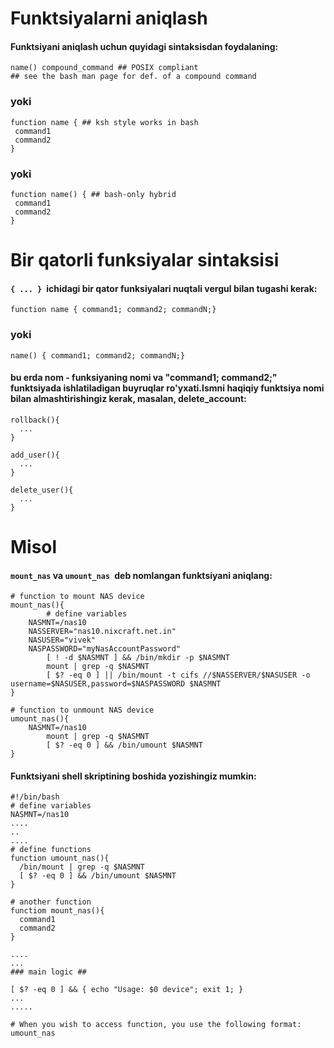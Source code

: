 # Funktsiyalarni aniqlash

#### Funktsiyani aniqlash uchun quyidagi sintaksisdan foydalaning:


```
name() compound_command ## POSIX compliant
## see the bash man page for def. of a compound command
```

### yoki

```
function name { ## ksh style works in bash
 command1
 command2 
}
```

### yoki

```
function name() { ## bash-only hybrid
 command1
 command2 
}
```

# Bir qatorli funksiyalar sintaksisi


#### ```{ ... } ```ichidagi bir qator funksiyalari nuqtali vergul bilan tugashi kerak:


```
function name { command1; command2; commandN;}
```

### yoki

```
name() { command1; command2; commandN;}
```


#### bu erda nom - funksiyaning nomi va "command1; command2;" funktsiyada ishlatiladigan buyruqlar ro'yxati.Ismni haqiqiy funktsiya nomi bilan almashtirishingiz kerak, masalan, delete_account:


```
rollback(){
  ...
}

add_user(){
  ...
}

delete_user(){
  ...
}
```


# Misol

#### ```mount_nas``` va ```umount_nas ```deb nomlangan funktsiyani aniqlang:

```
# function to mount NAS device
mount_nas(){
        # define variables
 	NASMNT=/nas10
 	NASSERVER="nas10.nixcraft.net.in"
 	NASUSER="vivek"
 	NASPASSWORD="myNasAccountPassword"
        [ ! -d $NASMNT ] && /bin/mkdir -p $NASMNT
        mount | grep -q $NASMNT
        [ $? -eq 0 ] || /bin/mount -t cifs //$NASSERVER/$NASUSER -o username=$NASUSER,password=$NASPASSWORD $NASMNT
}

# function to unmount NAS device
umount_nas(){
	NASMNT=/nas10
        mount | grep -q $NASMNT
        [ $? -eq 0 ] && /bin/umount $NASMNT
}
```


#### Funktsiyani shell skriptining boshida yozishingiz mumkin:

```
#!/bin/bash
# define variables
NASMNT=/nas10
....
..
....
# define functions
function umount_nas(){
  /bin/mount | grep -q $NASMNT
  [ $? -eq 0 ] && /bin/umount $NASMNT
}

# another function
functiom mount_nas(){
  command1
  command2
}

....
...
### main logic ##

[ $? -eq 0 ] && { echo "Usage: $0 device"; exit 1; }
...
.....

# When you wish to access function, you use the following format:
umount_nas
```
